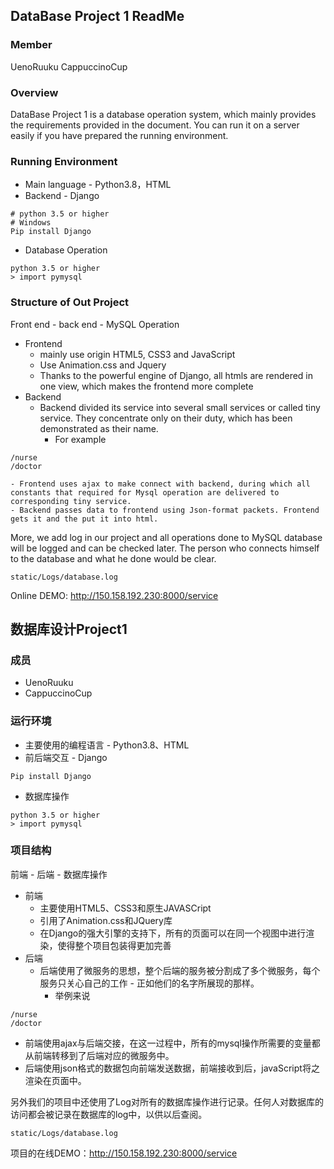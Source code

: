 ## DataBase Project 1 ReadMe
### Member
UenoRuuku
CappuccinoCup

### Overview
DataBase Project 1 is a database operation system, which mainly provides the requirements provided in the document. You can run it on a server easily if you have prepared the running environment.

### Running Environment
- Main language - Python3.8，HTML
- Backend - Django
```
# python 3.5 or higher
# Windows
Pip install Django
```
- Database Operation
```
python 3.5 or higher
> import pymysql
```

### Structure of Out Project
Front end - back end - MySQL Operation

- Frontend
	- mainly use origin HTML5, CSS3 and JavaScript
	- Use Animation.css and Jquery
	- Thanks to the powerful engine of Django, all htmls are rendered in one view, which makes the frontend more complete
- Backend
	- Backend divided its service into several small services or called tiny service. They concentrate only on their duty, which has been demonstrated as their name.
		- For example
```
/nurse
/doctor
```
	- Frontend uses ajax to make connect with backend, during which all constants that required for Mysql operation are delivered to corresponding tiny service.
	- Backend passes data to frontend using Json-format packets. Frontend gets it and the put it into html.

More, we add log in our project and all operations done to MySQL database will be logged and can be checked later. The person who connects himself to the database and what he done would be clear.
```
static/Logs/database.log
```

Online DEMO: http://150.158.192.230:8000/service

## 数据库设计Project1
### 成员
- UenoRuuku
- CappuccinoCup

### 运行环境
- 主要使用的编程语言 - Python3.8、HTML
- 前后端交互 - Django
```
Pip install Django
```
- 数据库操作
```
python 3.5 or higher
> import pymysql
```

### 项目结构
前端 - 后端 - 数据库操作
- 前端
	- 主要使用HTML5、CSS3和原生JAVASCript
	- 引用了Animation.css和JQuery库
	- 在Django的强大引擎的支持下，所有的页面可以在同一个视图中进行渲染，使得整个项目包装得更加完善
- 后端
	- 后端使用了微服务的思想，整个后端的服务被分割成了多个微服务，每个服务只关心自己的工作 - 正如他们的名字所展现的那样。
		- 举例来说
```
/nurse
/doctor 
```
- 前端使用ajax与后端交接，在这一过程中，所有的mysql操作所需要的变量都从前端转移到了后端对应的微服务中。
- 后端使用json格式的数据包向前端发送数据，前端接收到后，javaScript将之渲染在页面中。

另外我们的项目中还使用了Log对所有的数据库操作进行记录。任何人对数据库的访问都会被记录在数据库的log中，以供以后查阅。
```
static/Logs/database.log
```


项目的在线DEMO：http://150.158.192.230:8000/service
